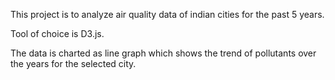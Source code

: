 This project is to analyze air quality data of indian cities for the past 5 years.

Tool of choice is D3.js.

The data is charted as line graph which shows the trend of pollutants over the years for the selected city.
